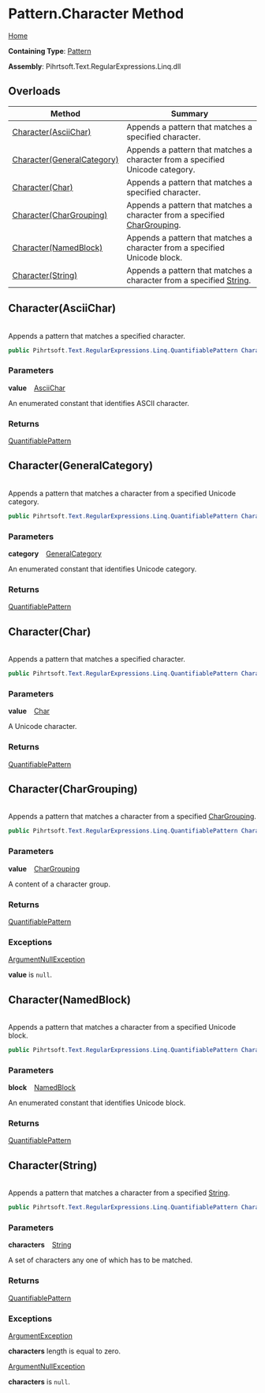 # Pattern\.Character Method

[Home](../../../../../../README.md)

**Containing Type**: [Pattern](../README.md)

**Assembly**: Pihrtsoft\.Text\.RegularExpressions\.Linq\.dll

## Overloads

| Method | Summary |
| ------ | ------- |
| [Character(AsciiChar)](#Pihrtsoft_Text_RegularExpressions_Linq_Pattern_Character_Pihrtsoft_Text_RegularExpressions_Linq_AsciiChar_) | Appends a pattern that matches a specified character\. |
| [Character(GeneralCategory)](#Pihrtsoft_Text_RegularExpressions_Linq_Pattern_Character_Pihrtsoft_Text_RegularExpressions_Linq_GeneralCategory_) | Appends a pattern that matches a character from a specified Unicode category\. |
| [Character(Char)](#Pihrtsoft_Text_RegularExpressions_Linq_Pattern_Character_System_Char_) | Appends a pattern that matches a specified character\. |
| [Character(CharGrouping)](#Pihrtsoft_Text_RegularExpressions_Linq_Pattern_Character_Pihrtsoft_Text_RegularExpressions_Linq_CharGrouping_) | Appends a pattern that matches a character from a specified [CharGrouping](../../CharGrouping/README.md)\. |
| [Character(NamedBlock)](#Pihrtsoft_Text_RegularExpressions_Linq_Pattern_Character_Pihrtsoft_Text_RegularExpressions_Linq_NamedBlock_) | Appends a pattern that matches a character from a specified Unicode block\. |
| [Character(String)](#Pihrtsoft_Text_RegularExpressions_Linq_Pattern_Character_System_String_) | Appends a pattern that matches a character from a specified [String](https://docs.microsoft.com/en-us/dotnet/api/system.string)\. |

## Character\(AsciiChar\) <a name="Pihrtsoft_Text_RegularExpressions_Linq_Pattern_Character_Pihrtsoft_Text_RegularExpressions_Linq_AsciiChar_"></a>

\
Appends a pattern that matches a specified character\.

```csharp
public Pihrtsoft.Text.RegularExpressions.Linq.QuantifiablePattern Character(Pihrtsoft.Text.RegularExpressions.Linq.AsciiChar value)
```

### Parameters

**value** &ensp; [AsciiChar](../../AsciiChar/README.md)

An enumerated constant that identifies ASCII character\.

### Returns

[QuantifiablePattern](../../QuantifiablePattern/README.md)

## Character\(GeneralCategory\) <a name="Pihrtsoft_Text_RegularExpressions_Linq_Pattern_Character_Pihrtsoft_Text_RegularExpressions_Linq_GeneralCategory_"></a>

\
Appends a pattern that matches a character from a specified Unicode category\.

```csharp
public Pihrtsoft.Text.RegularExpressions.Linq.QuantifiablePattern Character(Pihrtsoft.Text.RegularExpressions.Linq.GeneralCategory category)
```

### Parameters

**category** &ensp; [GeneralCategory](../../GeneralCategory/README.md)

An enumerated constant that identifies Unicode category\.

### Returns

[QuantifiablePattern](../../QuantifiablePattern/README.md)

## Character\(Char\) <a name="Pihrtsoft_Text_RegularExpressions_Linq_Pattern_Character_System_Char_"></a>

\
Appends a pattern that matches a specified character\.

```csharp
public Pihrtsoft.Text.RegularExpressions.Linq.QuantifiablePattern Character(char value)
```

### Parameters

**value** &ensp; [Char](https://docs.microsoft.com/en-us/dotnet/api/system.char)

A Unicode character\.

### Returns

[QuantifiablePattern](../../QuantifiablePattern/README.md)

## Character\(CharGrouping\) <a name="Pihrtsoft_Text_RegularExpressions_Linq_Pattern_Character_Pihrtsoft_Text_RegularExpressions_Linq_CharGrouping_"></a>

\
Appends a pattern that matches a character from a specified [CharGrouping](../../CharGrouping/README.md)\.

```csharp
public Pihrtsoft.Text.RegularExpressions.Linq.QuantifiablePattern Character(Pihrtsoft.Text.RegularExpressions.Linq.CharGrouping value)
```

### Parameters

**value** &ensp; [CharGrouping](../../CharGrouping/README.md)

A content of a character group\.

### Returns

[QuantifiablePattern](../../QuantifiablePattern/README.md)

### Exceptions

[ArgumentNullException](https://docs.microsoft.com/en-us/dotnet/api/system.argumentnullexception)

**value** is `null`\.

## Character\(NamedBlock\) <a name="Pihrtsoft_Text_RegularExpressions_Linq_Pattern_Character_Pihrtsoft_Text_RegularExpressions_Linq_NamedBlock_"></a>

\
Appends a pattern that matches a character from a specified Unicode block\.

```csharp
public Pihrtsoft.Text.RegularExpressions.Linq.QuantifiablePattern Character(Pihrtsoft.Text.RegularExpressions.Linq.NamedBlock block)
```

### Parameters

**block** &ensp; [NamedBlock](../../NamedBlock/README.md)

An enumerated constant that identifies Unicode block\.

### Returns

[QuantifiablePattern](../../QuantifiablePattern/README.md)

## Character\(String\) <a name="Pihrtsoft_Text_RegularExpressions_Linq_Pattern_Character_System_String_"></a>

\
Appends a pattern that matches a character from a specified [String](https://docs.microsoft.com/en-us/dotnet/api/system.string)\.

```csharp
public Pihrtsoft.Text.RegularExpressions.Linq.QuantifiablePattern Character(string characters)
```

### Parameters

**characters** &ensp; [String](https://docs.microsoft.com/en-us/dotnet/api/system.string)

A set of characters any one of which has to be matched\.

### Returns

[QuantifiablePattern](../../QuantifiablePattern/README.md)

### Exceptions

[ArgumentException](https://docs.microsoft.com/en-us/dotnet/api/system.argumentexception)

**characters** length is equal to zero\.

[ArgumentNullException](https://docs.microsoft.com/en-us/dotnet/api/system.argumentnullexception)

**characters** is `null`\.

